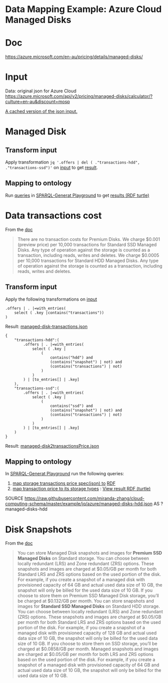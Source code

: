 # Data Mapping Example: Azure Cloud Managed Disks
# Doc
https://azure.microsoft.com/en-au/pricing/details/managed-disks/

# Input
Data: original json for Azure Cloud
https://azure.microsoft.com/api/v2/pricing/managed-disks/calculator/?culture=en-au&discount=mosp

[A cached version of the json input.](../data/azure/managed-disks.json)

# Managed Disk
## Transform input
Apply transformation `jq '.offers | del ( ."transactions-hdd", ."transactions-ssd")'`
on [input](#input)
to get [result](../jq/azure/managed-disks.json).

## Mapping to ontology
Run [queries](../sparql-generate/azure/managed-disks.rqg)
in [SPARQL-Generat Playground](https://ci.mines-stetienne.fr/sparql-generate/playground.html)
to get [results (RDF turtle)](../sparql-generate/result/azure/managed-disks.ttl)

# Data transactions cost
From the [doc](#doc)
>There are no transaction costs for Premium Disks.
>We charge $0.001 (preview price) per 10,000 transactions for Standard SSD Managed Disks. Any type of operation against the storage is counted as a transaction, including reads, writes and deletes.
>We charge $0.0005 per 10,000 transactions for Standard HDD Managed Disks. Any type of operation against the storage is counted as a transaction, including reads, writes and deletes.

## Transform input
Apply the following transformations on [input](#input)
```
.offers | . |=with_entries(
    select ( .key |contains("transactions"))
)
```
Result: [managed-disk-transactions.json](../jq/azure/managed-disk-transactions.json)

```
{
    "transactions-hdd":(
        .offers | . |=with_entries(
            select ( .key |
                (
                    contains("hdd") and
                    (contains("snapshot") | not) and
                    (contains("transactions") | not)
                )
            )
        ) | [to_entries[] | .key]      
    ),
    "transactions-ssd":(
        .offers | . |=with_entries(
            select ( .key |
                (
                    contains("ssd") and
                    (contains("snapshot") | not) and
                    (contains("transactions") | not)
                )
            )
        ) | [to_entries[] | .key]
    )
}
```
Result: [managed-disk2transactionsPrice.json](../jq/azure/managed-disk2transactionsPrice.json)

## Mapping to ontology
In [SPARQL-Generat Playground](https://ci.mines-stetienne.fr/sparql-generate/playground.html)
run the following queries: 
1. [map storage transactions price spec(json) to](../sparql-generate/azure/managed-disk-transactions.rqg)
   [RDF](../sparql-generate/result/azure/managed-disk-transactions.ttl)
2. [map transaction price to its storage types](../sparql-generate/azure/managed-disk2transactionsPrice.rqg)
   : [View result RDF (turtle)](../sparql-generate/result/azure/managed-disk2transactionsPrice.ttl)

SOURCE <https://raw.githubusercontent.com/miranda-zhang/cloud-computing-schema/master/example/jq/azure/managed-disks-hdd.json> AS ?managed-disks-hdd

# Disk Snapshots
From the [doc](#doc)
>You can store Managed Disk snapshots and images for **Premium SSD Managed Disks** on Standard storage. You can choose between locally redundant (LRS) and Zone redundant (ZRS) options. These snapshots and images are charged at $0.05/GB per month for both Standard LRS and ZRS options based on the used portion of the disk. For example, if you create a snapshot of a managed disk with provisioned capacity of 64 GB and actual used data size of 10 GB, the snapshot will only be billed for the used data size of 10 GB. If you choose to store them on Premium SSD Managed Disk storage, you’ll be charged at $0.132/GB per month.
>You can store snapshots and images for **Standard SSD Managed Disks** on Standard HDD storage. You can choose between locally redundant (LRS) and Zone redundant (ZRS) options. These snapshots and images are charged at $0.05/GB per month for both Standard LRS and ZRS options based on the used portion of the disk. For example, if you create a snapshot of a managed disk with provisioned capacity of 128 GB and actual used data size of 10 GB, the snapshot will only be billed for the used data size of 10 GB. If you choose to store them on SSD storage, you’ll be charged at $0.0858/GB per month.
>Managed snapshots and images are charged at $0.05/GB per month for both LRS and ZRS options based on the used portion of the disk. For example, if you create a snapshot of a managed disk with provisioned capacity of 64 GB and actual used data size of 10 GB, the snapshot will only be billed for the used data size of 10 GB.